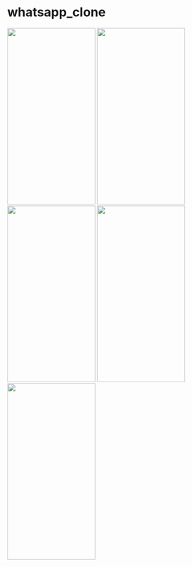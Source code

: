 # whatsapp_clone

<img src="https://github.com/Muneef-Nk/whatsApp_Clone_Flutter/assets/92105703/9eab6eec-d7ba-4036-836e-434cd4a0b531" width="200" height="400"/>
<img src="https://github.com/Muneef-Nk/whatsApp_Clone_Flutter/assets/92105703/654a66d0-a3b1-4e92-a4bf-fd29578c3153" width="200" height="400"/>
<img src="https://github.com/Muneef-Nk/whatsApp_Clone_Flutter/assets/92105703/39ca4e55-fc22-49ba-a9ba-42e5c692df84" width="200" height="400"/>
<img src="https://github.com/Muneef-Nk/whatsApp_Clone_Flutter/assets/92105703/93594a35-4d77-46b6-b1bc-a36ec2681c48" width="200" height="400"/>
<img src="https://github.com/Muneef-Nk/whatsApp_Clone_Flutter/assets/92105703/da53f8d4-83aa-4bbc-9c35-23eac85a1005" width="200" height="400"/>





